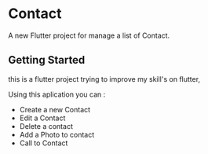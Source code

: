 # Contact

A new Flutter project for manage a list of Contact.

## Getting Started

this is a flutter project trying to improve my skill's on flutter, 

Using this aplication you can :

- Create a new Contact
- Edit a Contact
- Delete a contact
- Add a Photo to contact 
- Call to Contact

